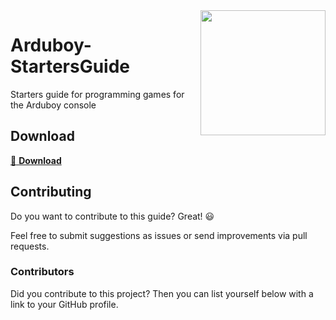<img src="https://arduboy.com/b/wp-content/uploads/2017/02/arduboyplay.gif" align="right" width="200px" />

# Arduboy-StartersGuide
Starters guide for programming games for the Arduboy console

## Download
[:floppy_disk: **Download**](https://github.com/StijnCaerts/Arduboy-StartersGuide/releases/latest/)

## Contributing
Do you want to contribute to this guide? Great! :smiley:

Feel free to submit suggestions as issues or send improvements via pull requests.

### Contributors
Did you contribute to this project? Then you can list yourself below with a link to your GitHub profile.